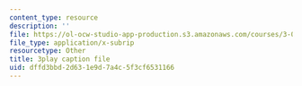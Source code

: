 ```yaml
---
content_type: resource
description: ''
file: https://ol-ocw-studio-app-production.s3.amazonaws.com/courses/3-021j-introduction-to-modeling-and-simulation-spring-2012/dffd3bbd2d631e9d7a4c5f3cf6531166_xIOQ0O90DjI.srt
file_type: application/x-subrip
resourcetype: Other
title: 3play caption file
uid: dffd3bbd-2d63-1e9d-7a4c-5f3cf6531166
---
```

